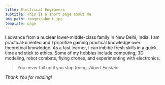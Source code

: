 ```yaml
---
title: Electrical Engineers
subtitle: This is a short page about me
img_path: images/about.jpg
template: page
---
```


I advance from a nuclear lower-middle-class family in New Delhi, India. I am practical-oriented and I prioritize gaining practical knowledge over theoretical knowledge. As a fast learner, I can imbibe fresh skills in a quick time and stick to ethics. Some of my hobbies include computing, 3D modeling, robot combats, flying drones, and experimenting with electronics.

>You never fail until you stop trying.<cite> Albert Einstein </cite>

*Thank You for reading!*
